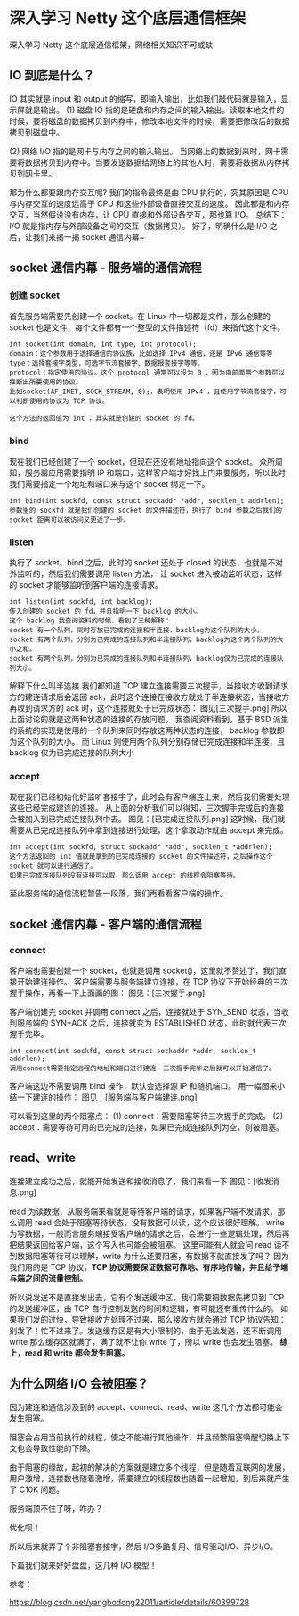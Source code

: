 # 深入学习 Netty 这个底层通信框架

深入学习 Netty 这个底层通信框架，网络相关知识不可或缺

## IO 到底是什么？

IO 其实就是 input 和 output 的缩写，即输入输出，比如我们敲代码就是输入，显示屏就是输出。
(1) 磁盘 IO
指的是硬盘和内存之间的输入输出。读取本地文件的时候，要将磁盘的数据拷贝到内存中，修改本地文件的时候，需要把修改后的数据拷贝到磁盘中。

(2) 网络 I/O
指的是网卡与内存之间的输入输出。 当网络上的数据到来时，网卡需要将数据拷贝到内存中。当要发送数据给网络上的其他人时，需要将数据从内存拷贝到网卡里。

那为什么都要跟内存交互呢?
我们的指令最终是由 CPU 执行的，究其原因是 CPU 与内存交互的速度远高于 CPU 和这些外部设备直接交互的速度。
因此都是和内存交互，当然假设没有内存，让 CPU 直接和外部设备交互，那也算 I/O。
总结下：I/O 就是指内存与外部设备之间的交互（数据拷贝）。
好了，明确什么是 I/O 之后，让我们来揭一揭 socket 通信内幕~

## socket 通信内幕 - 服务端的通信流程

### 创建 socket
首先服务端需要先创建一个 socket。在 Linux 中一切都是文件，那么创建的 socket 也是文件，每个文件都有一个整型的文件描述符（fd）来指代这个文件。
```
int socket(int domain, int type, int protocol);
domain：这个参数用于选择通信的协议族，比如选择 IPv4 通信，还是 IPv6 通信等等
type：选择套接字类型，可选字节流套接字、数据报套接字等等。
protocol：指定使用的协议。这个 protocol 通常可以设为 0 ，因为由前面两个参数可以推断出所要使用的协议。
比如socket(AF_INET, SOCK_STREAM, 0);，表明使用 IPv4 ，且使用字节流套接字，可以判断使用的协议为 TCP 协议。

这个方法的返回值为 int ，其实就是创建的 socket 的 fd。
```

### bind
现在我们已经创建了一个 socket，但现在还没有地址指向这个 socket。
众所周知，服务器应用需要指明 IP 和端口，这样客户端才好找上门来要服务，所以此时我们需要指定一个地址和端口来与这个 socket 绑定一下。

```
int bind(int sockfd, const struct sockaddr *addr, socklen_t addrlen);
参数里的 sockfd 就是我们创建的 socket 的文件描述符，执行了 bind 参数之后我们的 socket 距离可以被访问又更近了一步。
```

### listen
执行了 socket、bind 之后，此时的 socket 还处于 closed 的状态，也就是不对外监听的，然后我们需要调用 listen 方法，
让 socket 进入被动监听状态，这样的 socket 才能够监听到客户端的连接请求。

```
int listen(int sockfd, int backlog);
传入创建的 socket 的 fd，并且指明一下 backlog 的大小。
这个 backlog 我查阅资料的时候，看到了三种解释：
socket 有一个队列，同时存放已完成的连接和半连接，backlog为这个队列的大小。
socket 有两个队列，分别为已完成的连接队列和半连接队列，backlog为这个两个队列的大小之和。
socket 有两个队列，分别为已完成的连接队列和半连接队列，backlog仅为已完成的连接队列大小。
```

解释下什么叫半连接
我们都知道 TCP 建立连接需要三次握手，当接收方收到请求方的建连请求后会返回 ack，此时这个连接在接收方就处于半连接状态，当接收方再收到请求方的 ack 时，这个连接就处于已完成状态：
图见[三次握手.png]
所以上面讨论的就是这两种状态的连接的存放问题。
我查阅资料看到，基于 BSD 派生的系统的实现是使用的一个队列来同时存放这两种状态的连接， backlog 参数即为这个队列的大小。
而 Linux 则使用两个队列分别存储已完成连接和半连接，且 backlog 仅为已完成连接的队列大小

### accept
现在我们已经初始化好监听套接字了，此时会有客户端连上来，然后我们需要处理这些已经完成建连的连接。
从上面的分析我们可以得知，三次握手完成后的连接会被加入到已完成连接队列中去。
图见：[已完成连接队列.png]
这时候，我们就需要从已完成连接队列中拿到连接进行处理，这个拿取动作就由 accept 来完成。

```
int accept(int sockfd, struct sockaddr *addr, socklen_t *addrlen);
这个方法返回的 int 值就是拿到的已完成连接的 socket 的文件描述符，之后操作这个 socket 就可以进行通信了。
如果已完成连接队列没有连接可以取，那么调用 accept 的线程会阻塞等待。
```
至此服务端的通信流程暂告一段落，我们再看看客户端的操作。

## socket 通信内幕 - 客户端的通信流程

### connect

客户端也需要创建一个 socket，也就是调用 socket()，这里就不赘述了，我们直接开始建连操作。
客户端需要与服务端建立连接，在 TCP 协议下开始经典的三次握手操作，再看一下上面画的图：
图见：[三次握手.png]

客户端创建完 socket 并调用 connect 之后，连接就处于 SYN_SEND 状态，当收到服务端的 SYN+ACK 之后，连接就变为 ESTABLISHED 状态，此时就代表三次握手完毕。
```
int connect(int sockfd, const struct sockaddr *addr, socklen_t addrlen);
调用connect需要指定远程的地址和端口进行建连，三次握手完毕之后就可以开始通信了。
```
客户端这边不需要调用 bind 操作，默认会选择源 IP 和随机端口。
用一幅图来小结一下建连的操作：
图见：[服务端与客户端建连.png]

可以看到这里的两个阻塞点：
(1) connect：需要阻塞等待三次握手的完成。
(2) accept：需要等待可用的已完成的连接，如果已完成连接队列为空，则被阻塞。

## read、write

连接建立成功之后，就能开始发送和接收消息了，我们来看一下
图见：[收发消息.png]

read 为读数据，从服务端来看就是等待客户端的请求，如果客户端不发请求，那么调用 read 会处于阻塞等待状态，没有数据可以读，这个应该很好理解。
write 为写数据，一般而言服务端接受客户端的请求之后，会进行一些逻辑处理，然后再把结果返回给客户端，这个写入也可能会被阻塞。
这里可能有人就会问 read 读不到数据阻塞等待可以理解，write 为什么还要阻塞，有数据不就直接发了吗？
因为我们用的是 TCP 协议，**TCP 协议需要保证数据可靠地、有序地传输，并且给予端与端之间的流量控制。**

所以说发送不是直接发出去，它有个发送缓冲区，我们需要把数据先拷贝到 TCP 的发送缓冲区，由 TCP 自行控制发送的时间和逻辑，有可能还有重传什么的。
如果我们发的过快，导致接收方处理不过来，那么接收方就会通过 TCP 协议告知：别发了！忙不过来了。发送缓存区是有大小限制的，由于无法发送，还不断调用 write 那么缓存区就满了，满了就不让你 write 了，所以 write 也会发生阻塞。
**综上，read 和 write 都会发生阻塞。**


## 为什么网络 I/O 会被阻塞？

因为建连和通信涉及到的 accept、connect、read、write 这几个方法都可能会发生阻塞。

阻塞会占用当前执行的线程，使之不能进行其他操作，并且频繁阻塞唤醒切换上下文也会导致性能的下降。

由于阻塞的缘故，起初的解决的方案就是建立多个线程，但是随着互联网的发展，用户激增，连接数也随着激增，需要建立的线程数也随着一起增加，到后来就产生了 C10K 问题。

服务端顶不住了呀，咋办？

优化呗！

所以后来就弄了个非阻塞套接字，然后 I/O多路复用、信号驱动I/O、异步I/O。

下篇我们就来好好盘盘，这几种 I/O 模型！

参考：

https://blog.csdn.net/yangbodong22011/article/details/60399728























































